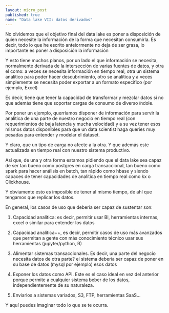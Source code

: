 ```yaml
---
layout: micro_post
published: true
name: "Data lake VII: datos derivados"
---
```



No olvidemos que el objetivo final del data lake es poner a disposición de quien necesite la información de la forma que necesitan consumirla. Es decir, todo lo que he escrito anteiormente no deja de ser grasa, lo importante es poner a disposición la información

Y esto tiene muchos planos, por un lado el que información se necesita, normalmente derivada de la intersección de varias fuentes de datos, y otra el como: a veces se necesita información en tiempo real, otra un sistema analítico para poder hacer descubrimiento, otro se analítica y a veces simplemente se necesita poder exportar a un formato específico (por ejemplo, Excel)

Es decir, tiene que tener la capacidad de transformar y mezclar datos si no que además tiene que soportar cargas de consumo de diverso índole.

Por poner un ejemplo, querríamos disponer de información para servir la analítica de una parte de nuestro negocio en tiempo real (con requerimientos de baja latencia y mucha velocidad) y a su vez tener esos mismos datos disponibles para que un data scientist haga queries muy pesadas para entender y modelar el dataset.

Y claro, que un tipo de carga no afecte a la otra. Y que además este actualizada en tiempo real con nuestro sistema productivo.

Así que, de una y otra forma estamos pidiendo que el data lake sea capaz de ser tan bueno como postgres en carga transaccional, tan bueno como spark para hacer análisis en batch, tan rápido como hbase y siendo capaces de tener capacidades de analítica en tiempo real como kx o Clickhouse.

Y obviamente esto es imposible de tener al mismo tiempo, de ahí que tengamos que replicar los datos.

En general, los casos de uso que debería ser capaz de sustentar son:

1. Capacidad analítica: es decir, permitir usar BI, herramientas internas, excel o similar para
   entender los datos

1. Capacidad analítica++, es decir, permitir casos de uso más avanzados que permitan a gente con más
   conocimiento técnico usar sus herramientas (jupyter/python, R)

1. Alimentar sistemas transaccionales. Es decir, una parte del negocio necesita datos de otra parte?
   el sistema debería ser capaz de poner en su base de datos (mysql por ejemplo) esos datos

1. Exponer los datos como API. Este es el caso ideal en vez del anterior porque permite a cualquier
   sistema beber de los datos, independientemente de su naturaleza.

1. Enviarlos a sistemas variados, S3, FTP, herramientas SaaS...

Y aquí puedes imaginar todo lo que se te ocurra.

